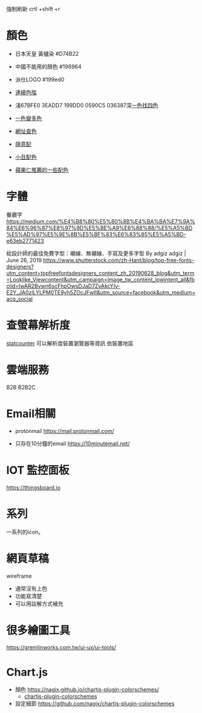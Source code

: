 強制刷新 crtl +shift +r
# 顏色
- 日本天皇 黃櫨染 \#D74B22
- 中國不能用的顏色 \#198964

- 派仕LOGO \#199ed0
- [連續色階](https://www.0to255.com/199ed0)
- 淺67BFE0 3EADD7 199DD0 0590C5 036387深[一色找四色](http://paletton.com/#uid=13q0u0ktnLah+QDnLNwIUHiH5q+)
- [一色變多色](https://www.materialpalette.com/colors)
- [網址查色](http://stylifyme.com/)  
- [隨意配](https://coolors.co/browser/latest/1)
- [小丑配色](https://www.facebook.com/Colourismylife/posts/2663292547054893?__xts__%5B0%5D=68.ARDvHt3hhtL2yeRwIlD-u5uLI1LN0AY3iyp64Q_AA9aargIhwzjMyFsJ8ZwAxBvwqdsyRcB3weVPJGR9U33VVTjfdNcFwDsPE5VXnzOjglPHWP0gVd3wHwzbybiCUYFiFnwXQ8gWzfZ57hcr-naeNc48TtmbELMew8QGJbZgyns_N9P0cKUHsinWxJSaa4Gfyjgtk3WCV2xzK9MsJAhOAbcFtBqo_WgxYLZvtwkFtxRUS6VqnemiqAKnO9f3hZDCiX8xh52IKnEV-82K37vJJTHbOHhnGcu98H03jqmaQy58MZd2WzBrMwYr1UvSfXoqDFkCj9_kGwnEwVCo2Ps1VcqKYpS1&__tn__=-R)
- [蘋果仁推薦的一些配色](https://applealmond.com/posts/60323)
# 字體
餐廳字
https://medium.com/%E4%B8%80%E5%80%8B%E4%BA%BA%E7%9A%84%E6%96%87%E8%97%9D%E5%BE%A9%E8%88%88/%E5%A5%BD%E5%AD%97%E5%9E%8B%E5%BF%83%E6%83%85%E5%A5%BD-e63eb2771423  
  
給設計師的最佳免費字型：襯線、無襯線、手寫及更多字型
By adgiz adgiz | June 26, 2019
https://www.shutterstock.com/zh-Hant/blog/top-free-fonts-designers?utm_content=topfreefontsdesigners_content_zh_20190628_blog&utm_term=Looklike_Viewcontent&utm_campaign=image_tw_content_lowintent_all&fbclid=IwAR2Bvwn6scFhpOwsDJaD7ZvAkcYIv-E2Y_JA0zlLYLPM0TE9yh5ZOcJFwII&utm_source=facebook&utm_medium=acq_social  

# 查螢幕解析度
[statcounter](https://gs.statcounter.com/screen-resolution-stats/desktop/taiwan)
可以解析度裝置瀏覽器等資訊
依裝置地區

# 雲端服務
B2B
B2B2C

# Email相關
- protonmail
https://mail.protonmail.com/   

- 只存在10分鐘的email
https://10minutemail.net/  

# IOT 監控面板
https://thingsboard.io  

# 系列
一系列的icon。

# 網頁草稿
wireframe 
- 通常沒有上色
- 功能寫清楚
- 可以用註解方式補充

# 很多繪圖工具
https://gremlinworks.com.tw/ui-ux/ui-tools/

# Chart.js
- 顏色 https://nagix.github.io/chartjs-plugin-colorschemes/
    - [chartjs-plugin-colorschemes](https://nagix.github.io/chartjs-plugin-colorschemes/colorchart.html)
- 設定細節 https://github.com/nagix/chartjs-plugin-colorschemes